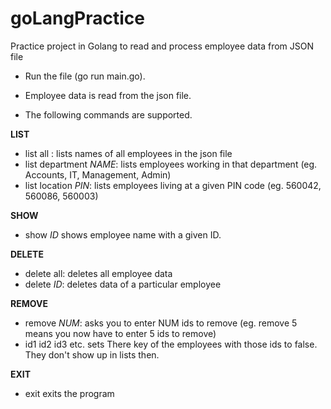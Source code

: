 # goLangPractice
Practice project in Golang to read and process employee data from JSON file

* Run the file (go run main.go).
* Employee data is read from the json file.

* The following commands are supported.


<b>LIST</b>
* list all : lists names of all employees in the json file
* list department <i>NAME</i>: lists employees working in that department (eg. Accounts, IT, Management, Admin)
 * list location <i>PIN</i>: lists employees living at a given PIN code (eg. 560042, 560086, 560003)
  
  <b>SHOW</b>
  
  * show <i>ID</i> shows employee name with a given ID.
  
  <b>DELETE</b>
  * delete all: deletes all employee data
  * delete <i>ID</i>: deletes data of a particular employee
  
  <b>REMOVE</b>
  * remove <i>NUM</i>: asks you to enter NUM ids to remove (eg. remove 5 means you now have to enter 5 ids to remove)
  * id1 id2 id3 etc. sets There key of the employees with those ids to false. They don't show up in lists then.
  
  <b>EXIT</b>
  * exit exits the program
  
  
